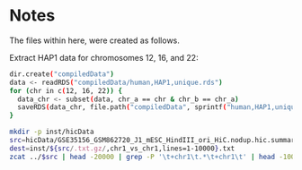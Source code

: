 # Notes

The files within here, were created as follows.

Extract HAP1 data for chromosomes 12, 16, and 22:

```sh
dir.create("compiledData")
data <- readRDS("compiledData/human,HAP1,unique.rds")
for (chr in c(12, 16, 22)) {
  data_chr <- subset(data, chr_a == chr & chr_b == chr_a)
  saveRDS(data_chr, file.path("compiledData", sprintf("human,HAP1,unique,chr=%d.rds", chr)))
}
```

```sh
mkdir -p inst/hicData
src=hicData/GSE35156_GSM862720_J1_mESC_HindIII_ori_HiC.nodup.hic.summary.txt.gz
dest=inst/${src/.txt.gz/,chr1_vs_chr1,lines=1-10000}.txt
zcat ../$src | head -20000 | grep -P '\t+chr1\t.*\t+chr1\t' | head -10000 > $dest
```
